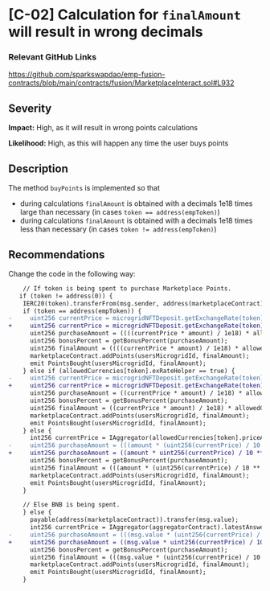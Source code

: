 # [C-02] Calculation for `finalAmount` will result in wrong decimals

### Relevant GitHub Links

https://github.com/sparkswapdao/emp-fusion-contracts/blob/main/contracts/fusion/MarketplaceInteract.sol#L932

## Severity

**Impact:**
High, as it will result in wrong points calculations

**Likelihood:**
High, as this will happen any time the user buys points

## Description

The method `buyPoints` is implemented so that 
  - during calculations `finalAmount` is obtained with a decimals 1e18 times large than necessary (in cases `token == address(empToken)`)
  - during calculations `finalAmount` is obtained with a decimals 1e18 times less than necessary (in cases `token != address(empToken)`)

## Recommendations

Change the code in the following way:

```diff
    // If token is being spent to purchase Marketplace Points.
   if (token != address(0)) {
    IERC20(token).transferFrom(msg.sender, address(marketplaceContract), amount);
    if (token == address(empToken)) {
-     uint256 currentPrice = microgridNFTDeposit.getExchangeRate(token) * 1e18;
+     uint256 currentPrice = microgridNFTDeposit.getExchangeRate(token);
      uint256 purchaseAmount = ((((currentPrice * amount) / 1e18) * allowedCurrencies[token].pointsPerDollar) * 10000) * (calcRateEMP() / 1e18) / 10000;
      uint256 bonusPercent = getBonusPercent(purchaseAmount);
      uint256 finalAmount = ((((currentPrice * amount) / 1e18) * allowedCurrencies[token].pointsPerDollar) * 10000) * (calcRateEMP() / 1e18) / 10000 * (bonusPercent * 10000) / 10000;
      marketplaceContract.addPoints(usersMicrogridId, finalAmount);
      emit PointsBought(usersMicrogridId, finalAmount);
    } else if (allowedCurrencies[token].exRateHelper == true) {
-     uint256 currentPrice = microgridNFTDeposit.getExchangeRate(token) * 1e18;
+     uint256 currentPrice = microgridNFTDeposit.getExchangeRate(token);
      uint256 purchaseAmount = ((currentPrice * amount) / 1e18) * allowedCurrencies[token].pointsPerDollar;
      uint256 bonusPercent = getBonusPercent(purchaseAmount);
      uint256 finalAmount = ((currentPrice * amount) / 1e18) * allowedCurrencies[token].pointsPerDollar * (bonusPercent * 10000) / 10000;
      marketplaceContract.addPoints(usersMicrogridId, finalAmount);
      emit PointsBought(usersMicrogridId, finalAmount);
    } else {
      int256 currentPrice = IAggregator(allowedCurrencies[token].priceAggregator).latestAnswer();
-     uint256 purchaseAmount = (((amount * (uint256(currentPrice) / 10 ** IAggregator(allowedCurrencies[token].priceAggregator).decimals())) / 1e18) * allowedCurrencies[token].pointsPerDollar);
+     uint256 purchaseAmount = ((amount * uint256(currentPrice) / 10 ** IAggregator(allowedCurrencies[token].priceAggregator).decimals()) * allowedCurrencies[token].pointsPerDollar);
      uint256 bonusPercent = getBonusPercent(purchaseAmount);
      uint256 finalAmount = (((amount * (uint256(currentPrice) / 10 ** IAggregator(allowedCurrencies[token].priceAggregator).decimals())) / 1e18) * allowedCurrencies[token].pointsPerDollar) * (bonusPercent *   10000) / 10000;
      marketplaceContract.addPoints(usersMicrogridId, finalAmount);
      emit PointsBought(usersMicrogridId, finalAmount);
    }

    // Else BNB is being spent.
    } else {
      payable(address(marketplaceContract)).transfer(msg.value);
      int256 currentPrice = IAggregator(aggregatorContract).latestAnswer();
-     uint256 purchaseAmount = (((msg.value * (uint256(currentPrice) / 10 ** IAggregator(aggregatorContract).decimals())) / 1e18) * pointsPerDollar);
+     uint256 purchaseAmount = ((msg.value * uint256(currentPrice) / 10 ** IAggregator(aggregatorContract).decimals()) * pointsPerDollar);
      uint256 bonusPercent = getBonusPercent(purchaseAmount);
      uint256 finalAmount = (((msg.value * (uint256(currentPrice) / 10 ** IAggregator(aggregatorContract).decimals())) / 1e18) * pointsPerDollar) * (bonusPercent * 10000) / 10000;
      marketplaceContract.addPoints(usersMicrogridId, finalAmount);
      emit PointsBought(usersMicrogridId, finalAmount);
    }
    
```

